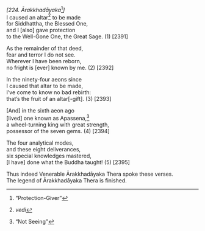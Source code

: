 *\[224. Ārakkhadāyaka*[^1]*\]*  
I caused an altar[^2] to be made  
for Siddhattha, the Blessed One,  
and I \[also\] gave protection  
to the Well-Gone One, the Great Sage. (1) \[2391\]

As the remainder of that deed,  
fear and terror I do not see.  
Wherever I have been reborn,  
no fright is \[ever\] known by me. (2) \[2392\]

In the ninety-four aeons since  
I caused that altar to be made,  
I’ve come to know no bad rebirth:  
that’s the fruit of an altar\[-gift\]. (3) \[2393\]

\[And\] in the sixth aeon ago  
\[lived\] one known as Apassena,[^3]  
a wheel-turning king with great strength,  
possessor of the seven gems. (4) \[2394\]

The four analytical modes,  
and these eight deliverances,  
six special knowledges mastered,  
\[I have\] done what the Buddha taught! (5) \[2395\]

Thus indeed Venerable Ārakkhadāyaka Thera spoke these verses.  
The legend of Ārakkhadāyaka Thera is finished.  
[^1]: “Protection-Giver”  
[^2]: *vedi*  
[^3]: “Not Seeing”
